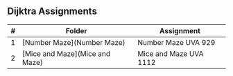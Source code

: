 ## Dijktra Assignments

| # | Folder | Assignment |
| :---: | ----------- | ---------------------- |
| 1 | [Number Maze](Number Maze) | Number Maze UVA 929 |
| 2 | [Mice and Maze](Mice and Maze) | Mice and Maze UVA 1112 |
